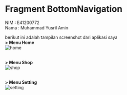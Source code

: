 # Fragment BottomNavigation
NIM  : E41200772<br>
Nama : Muhammad Yusril Amin

berikut ini adalah tampilan screenshot dari aplikasi saya<br>
<b>> Menu Home</b><br>
![home](https://user-images.githubusercontent.com/46436018/137173971-85c5f78b-6175-442a-a313-c96d2da6d171.jpg)

<br><b>> Menu Shop</b><br>
![shop](https://user-images.githubusercontent.com/46436018/137174043-d5c210e6-a0b5-4c02-9007-ee6f12fbca61.jpg)

<br><b>> Menu Setting</b><br>
![setting](https://user-images.githubusercontent.com/46436018/137174130-9a451dbb-beff-4d83-a04d-a7a84f56d921.jpg)
